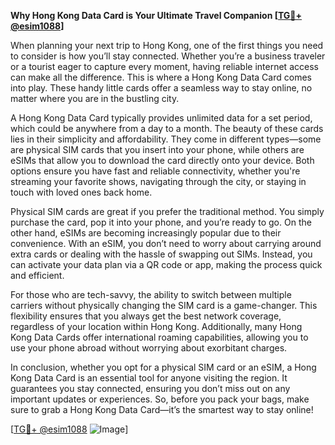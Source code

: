 **Why Hong Kong Data Card is Your Ultimate Travel Companion [[TG💪+ @esim1088](https://t.me/s/esim1088)]**

When planning your next trip to Hong Kong, one of the first things you need to consider is how you’ll stay connected. Whether you’re a business traveler or a tourist eager to capture every moment, having reliable internet access can make all the difference. This is where a Hong Kong Data Card comes into play. These handy little cards offer a seamless way to stay online, no matter where you are in the bustling city.

A Hong Kong Data Card typically provides unlimited data for a set period, which could be anywhere from a day to a month. The beauty of these cards lies in their simplicity and affordability. They come in different types—some are physical SIM cards that you insert into your phone, while others are eSIMs that allow you to download the card directly onto your device. Both options ensure you have fast and reliable connectivity, whether you're streaming your favorite shows, navigating through the city, or staying in touch with loved ones back home.

Physical SIM cards are great if you prefer the traditional method. You simply purchase the card, pop it into your phone, and you’re ready to go. On the other hand, eSIMs are becoming increasingly popular due to their convenience. With an eSIM, you don’t need to worry about carrying around extra cards or dealing with the hassle of swapping out SIMs. Instead, you can activate your data plan via a QR code or app, making the process quick and efficient.

For those who are tech-savvy, the ability to switch between multiple carriers without physically changing the SIM card is a game-changer. This flexibility ensures that you always get the best network coverage, regardless of your location within Hong Kong. Additionally, many Hong Kong Data Cards offer international roaming capabilities, allowing you to use your phone abroad without worrying about exorbitant charges.

In conclusion, whether you opt for a physical SIM card or an eSIM, a Hong Kong Data Card is an essential tool for anyone visiting the region. It guarantees you stay connected, ensuring you don’t miss out on any important updates or experiences. So, before you pack your bags, make sure to grab a Hong Kong Data Card—it’s the smartest way to stay online!

[[TG💪+ @esim1088](https://t.me/s/esim1088) ![Image](https://i.postimg.cc/Y0z9fWf4/image.png)]